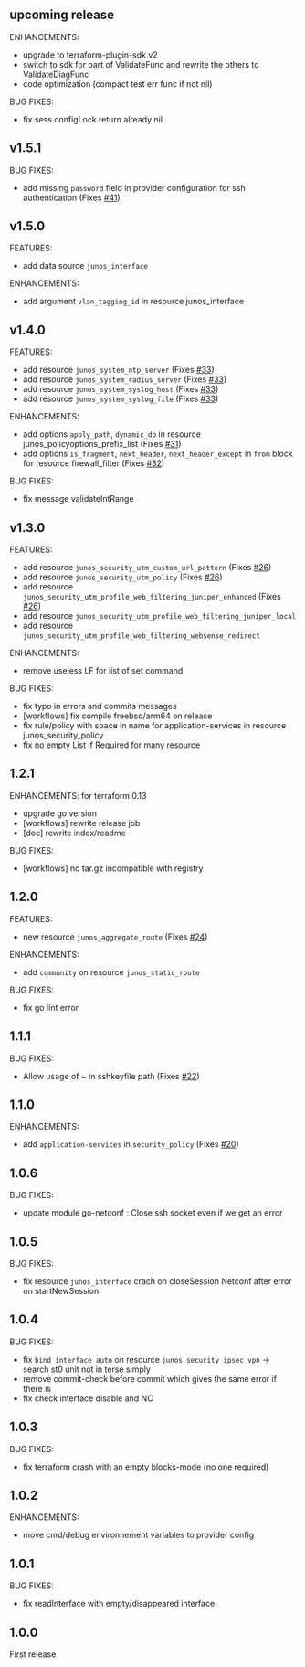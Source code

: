 ## upcoming release
ENHANCEMENTS:
* upgrade to terraform-plugin-sdk v2
* switch to sdk for part of ValidateFunc and rewrite the others to ValidateDiagFunc
* code optimization (compact test err func if not nil)

BUG FIXES:
* fix sess.configLock return already nil

## v1.5.1
BUG FIXES:
* add missing `password` field in provider configuration for ssh authentication (Fixes [#41](https://github.com/jeremmfr/terraform-provider-junos/issues/41))

## v1.5.0
FEATURES:
* add data source `junos_interface`

ENHANCEMENTS:
* add argument `vlan_tagging_id` in resource junos_interface

## v1.4.0
FEATURES:
* add resource `junos_system_ntp_server` (Fixes [#33](https://github.com/jeremmfr/terraform-provider-junos/issues/33))
* add resource `junos_system_radius_server` (Fixes [#33](https://github.com/jeremmfr/terraform-provider-junos/issues/33))
* add resource `junos_system_syslog_host` (Fixes [#33](https://github.com/jeremmfr/terraform-provider-junos/issues/33))
* add resource `junos_system_syslog_file` (Fixes [#33](https://github.com/jeremmfr/terraform-provider-junos/issues/33))

ENHANCEMENTS:
* add options `apply_path`, `dynamic_db` in resource junos_policyoptions_prefix_list (Fixes [#31](https://github.com/jeremmfr/terraform-provider-junos/issues/31))
* add options `is_fragment`, `next_header`, `next_header_except` in `from` block for resource firewall_filter (Fixes [#32](https://github.com/jeremmfr/terraform-provider-junos/issues/32))

BUG FIXES:
* fix message validateIntRange

## v1.3.0
FEATURES:
* add resource `junos_security_utm_custom_url_pattern` (Fixes [#26](https://github.com/jeremmfr/terraform-provider-junos/issues/26))
* add resource `junos_security_utm_policy` (Fixes [#26](https://github.com/jeremmfr/terraform-provider-junos/issues/26))
* add resource `junos_security_utm_profile_web_filtering_juniper_enhanced` (Fixes [#26](https://github.com/jeremmfr/terraform-provider-junos/issues/26))
* add resource `junos_security_utm_profile_web_filtering_juniper_local`
* add resource `junos_security_utm_profile_web_filtering_websense_redirect`

ENHANCEMENTS:
* remove useless LF for list of set command

BUG FIXES:
* fix typo in errors and commits messages
* [workflows] fix compile freebsd/arm64 on release
* fix rule/policy with space in name for application-services in resource junos_security_policy
* fix no empty List if Required for many resource

## 1.2.1
ENHANCEMENTS:
for terraform 0.13
* upgrade go version
* [workflows] rewrite release job
* [doc] rewrite index/readme

BUG FIXES:
* [workflows] no tar.gz incompatible with registry

## 1.2.0
FEATURES:
* new resource `junos_aggregate_route` (Fixes [#24](https://github.com/jeremmfr/terraform-provider-junos/issues/24))

ENHANCEMENTS:
* add `community` on resource `junos_static_route`

BUG FIXES:
* fix go lint error

## 1.1.1
BUG FIXES:
* Allow usage of ~ in sshkeyfile path (Fixes [#22](https://github.com/jeremmfr/terraform-provider-junos/issues/22))

## 1.1.0
ENHANCEMENTS:
*  add `application-services` in `security_policy` (Fixes [#20](https://github.com/jeremmfr/terraform-provider-junos/issues/20))

## 1.0.6
BUG FIXES:
* update module go-netconf : Close ssh socket even if we get an error

## 1.0.5
BUG FIXES:
* fix resource `junos_interface` crach on closeSession Netconf after error on startNewSession

## 1.0.4
BUG FIXES:
* fix `bind_interface_auto` on resource `junos_security_ipsec_vpn` -> search st0 unit not in terse simply
* remove commit-check before commit which gives the same error if there is
* fix check interface disable and NC

## 1.0.3
BUG FIXES:
* fix terraform crash with an empty blocks-mode (no one required)

## 1.0.2
ENHANCEMENTS:
* move cmd/debug environnement variables to provider config

## 1.0.1
BUG FIXES:
* fix readInterface with empty/disappeared interface

## 1.0.0

First release

